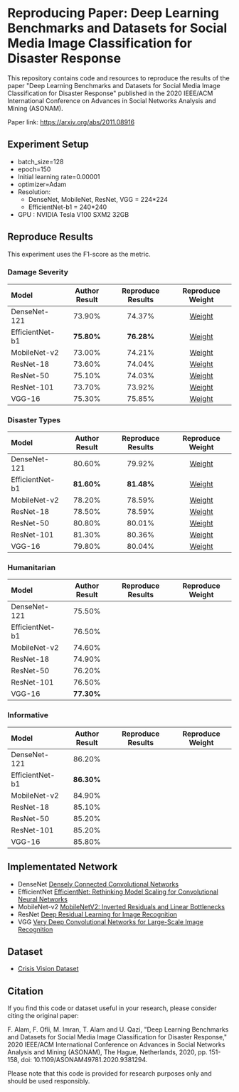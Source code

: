 # Reproducing Paper: Deep Learning Benchmarks and Datasets for Social Media Image Classification for Disaster Response

This repository contains code and resources to reproduce the results of the paper "Deep Learning Benchmarks and Datasets for Social Media Image Classification for Disaster Response" published in the 2020 IEEE/ACM International Conference on Advances in Social Networks Analysis and Mining (ASONAM).

Paper link: https://arxiv.org/abs/2011.08916

## Experiment Setup
* batch_size=128
* epoch=150
* Initial learning rate=0.00001
* optimizer=Adam
* Resolution:
  * DenseNet, MobileNet, ResNet, VGG = 224*224
  * EfficientNet-b1 = 240*240
* GPU : NVIDIA Tesla V100 SXM2 32GB

## Reproduce Results
This experiment uses the F1-score as the metric.
### Damage Severity
| Model | Author Result | Reproduce Results | Reproduce Weight |
| :--- | :---: | :---: | :---: |
| DenseNet-121 | 73.90% | 74.37% | [Weight](https://drive.google.com/file/d/1KTFAi43RMVnwNZ-YRt-kV9WUbGZmovHt/view?usp=drive_link) |
| EfficientNet-b1 | **75.80%** | **76.28%** | [Weight](https://drive.google.com/file/d/1FZUrzAR_qiPYMt5B5Rmn-zGkdazh1NbG/view?usp=drive_link) |
| MobileNet-v2 | 73.00% | 74.21% | [Weight](https://drive.google.com/file/d/1x2BEUhjO5f4IylHCC2sR6SVZa0FV75Yx/view?usp=drive_link) |
| ResNet-18 | 73.60% | 74.04% | [Weight](https://drive.google.com/file/d/13fSwKpZvyDiZOuBpQz1eB9gxdNu6kDzG/view?usp=drive_link) |
| ResNet-50 | 75.10% | 74.03% | [Weight](https://drive.google.com/file/d/1TR8E_EBRVOGmkmzH6YxBqE-Q4uyhFV4j/view?usp=drive_link) |
| ResNet-101 | 73.70% | 73.92% | [Weight](https://drive.google.com/file/d/1nYJngvlDLLuQBhoFueus3k0wzZ3kRGni/view?usp=drive_link) |
| VGG-16 | 75.30% | 75.85% | [Weight](https://drive.google.com/file/d/1aNo4oNys8BPh4GS-3VufiVkuLIrHJp2k/view?usp=drive_link) |

### Disaster Types
| Model | Author Result | Reproduce Results | Reproduce Weight |
| :--- | :---: | :---: | :---: |
| DenseNet-121 | 80.60% | 79.92% | [Weight](https://drive.google.com/file/d/1hQ-uFzD3I6ygkmv_iq4kAGy4g_64Lhph/view?usp=drive_link) |
| EfficientNet-b1 | **81.60%** | **81.48%** | [Weight](https://drive.google.com/file/d/1dmpYsNetbvFQU49em84iG8DIab4WZT5R/view?usp=drive_link) |
| MobileNet-v2 | 78.20% | 78.59% | [Weight](https://drive.google.com/file/d/1AUt0RI78Encoo7rYEoo8QBQaqyK8KwM_/view?usp=drive_link) |
| ResNet-18 | 78.50% | 78.59% | [Weight](https://drive.google.com/file/d/1_ykONq7K0djuSq0W_JKOE3H-_2IxSm7d/view?usp=drive_link) |
| ResNet-50 | 80.80% | 80.01% | [Weight](https://drive.google.com/file/d/1K4STGU7KZ9XFCdEqMtK2mgtjzIBbc7K8/view?usp=drive_link) |
| ResNet-101 | 81.30% | 80.36% | [Weight](https://drive.google.com/file/d/1DP7Wd1J2J7qAhb3acUo6gdZxwnv7i-GE/view?usp=drive_link) |
| VGG-16 | 79.80% | 80.04% | [Weight](https://drive.google.com/file/d/1KVDijAFzUaX9KJm1lrcpIyRy9g2L6xap/view?usp=drive_link) |

### Humanitarian
| Model | Author Result | Reproduce Results | Reproduce Weight |
| :--- | :---: | :---: | :---: |
| DenseNet-121 | 75.50% |  |  |
| EfficientNet-b1 | 76.50% |  |  |
| MobileNet-v2 | 74.60% |  |  |
| ResNet-18 | 74.90% |  |  |
| ResNet-50 | 76.20% |  |  |
| ResNet-101 | 76.50% |  |  |
| VGG-16 | **77.30%** |  |  |

### Informative
| Model | Author Result | Reproduce Results | Reproduce Weight |
| :--- | :---: | :---: | :---: |
| DenseNet-121 | 86.20% |  |  |
| EfficientNet-b1 | **86.30%** |  |  |
| MobileNet-v2 | 84.90% |  |  |
| ResNet-18 | 85.10% |  |  |
| ResNet-50 | 85.20% |  |  |
| ResNet-101 | 85.20% |  |  |
| VGG-16 | 85.80% |  |  |

## Implementated Network
* DenseNet      [Densely Connected Convolutional Networks](https://arxiv.org/abs/1608.06993v5)
* EfficientNet  [EfficientNet: Rethinking Model Scaling for Convolutional Neural Networks](https://arxiv.org/abs/1905.11946)
* MobileNet-v2  [MobileNetV2: Inverted Residuals and Linear Bottlenecks](https://arxiv.org/abs/1801.04381)
* ResNet        [Deep Residual Learning for Image Recognition](https://arxiv.org/abs/1512.03385v1)
* VGG           [Very Deep Convolutional Networks for Large-Scale Image Recognition](https://arxiv.org/abs/1409.1556v6)

## Dataset
* [Crisis Vision Dataset](https://crisisnlp.qcri.org/crisis-image-datasets-asonam20)

## Citation
If you find this code or dataset useful in your research, please consider citing the original paper:

F. Alam, F. Ofli, M. Imran, T. Alam and U. Qazi, "Deep Learning Benchmarks and Datasets for Social Media Image Classification for Disaster Response," 2020 IEEE/ACM International Conference on Advances in Social Networks Analysis and Mining (ASONAM), The Hague, Netherlands, 2020, pp. 151-158, doi: 10.1109/ASONAM49781.2020.9381294.

Please note that this code is provided for research purposes only and should be used responsibly.
